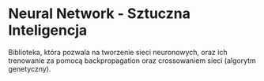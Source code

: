 # Neural Network - Sztuczna Inteligencja

Biblioteka, która pozwala na tworzenie sieci neuronowych, oraz ich trenowanie za pomocą backpropagation oraz crossowaniem sieci (algorytm genetyczny).